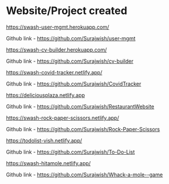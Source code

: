 # Website/Project created

https://swash-user-mgmt.herokuapp.com/

Github link - https://github.com/Surajwish/user-mgmt

https://swash-cv-builder.herokuapp.com/

Github link - https://github.com/Surajwish/cv-builder

https://swash-covid-tracker.netlify.app/

Github link - https://github.com/Surajwish/CovidTracker

https://deliciousplaza.netlify.app

Github link - https://github.com/Surajwish/RestaurantWebsite

https://swash-rock-paper-scissors.netlify.app/

Github link - https://github.com/Surajwish/Rock-Paper-Scissors

https://todolist-vish.netlify.app/

Github link - https://github.com/Surajwish/To-Do-List

https://swash-hitamole.netlify.app/

Github link - https://github.com/Surajwish/Whack-a-mole--game




